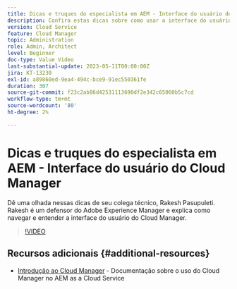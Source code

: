 ```yaml
---
title: Dicas e truques do especialista em AEM - Interface do usuário do Cloud Manager
description: Confira estas dicas sobre como usar a interface do usuário do Cloud Manager do especialista e campeão em AEM, Rakesh Pasupuleti.
version: Cloud Service
feature: Cloud Manager
topic: Administration
role: Admin, Architect
level: Beginner
doc-type: Value Video
last-substantial-update: 2023-05-11T00:00:00Z
jira: KT-13230
exl-id: a89860ed-9ea4-494c-bce9-91ec550361fe
duration: 307
source-git-commit: f23c2ab86d42531113690df2e342c65060b5c7cd
workflow-type: tm+mt
source-wordcount: '80'
ht-degree: 2%

---
```


# Dicas e truques do especialista em AEM - Interface do usuário do Cloud Manager

Dê uma olhada nessas dicas de seu colega técnico, Rakesh Pasupuleti. Rakesh é um defensor do Adobe Experience Manager e explica como navegar e entender a interface do usuário do Cloud Manager.

>[!VIDEO](https://video.tv.adobe.com/v/3419298?quality=12&learn=on)

## Recursos adicionais {#additional-resources}

* [Introdução ao Cloud Manager](https://experienceleague.adobe.com/docs/experience-manager-cloud-service/content/onboarding/concepts/cloud-manager-introduction.html) - Documentação sobre o uso do Cloud Manager no AEM as a Cloud Service
